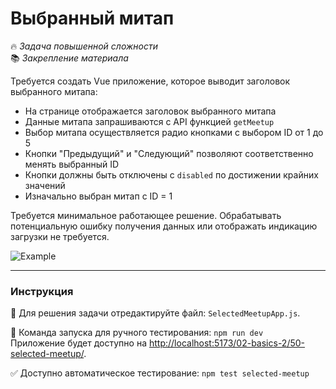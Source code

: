 # Выбранный митап

🔥 _Задача повышенной сложности_\
📚 _Закрепление материала_

<!--start_statement-->

Требуется создать Vue приложение, которое выводит заголовок выбранного митапа:

- На странице отображается заголовок выбранного митапа
- Данные митапа запрашиваются с API функцией `getMeetup`
- Выбор митапа осуществляется радио кнопками с выбором ID от 1 до 5
- Кнопки "Предыдущий" и "Следующий" позволяют соответственно менять выбранный ID
- Кнопки должны быть отключены с `disabled` по достижении крайних значений
- Изначально выбран митап с ID = 1

Требуется минимальное работающее решение. Обрабатывать потенциальную ошибку получения данных или отображать индикацию загрузки не требуется.

<img src="https://i.imgur.com/jSdsjq9.gif" alt="Example">

<!--end_statement-->

---

### Инструкция

📝 Для решения задачи отредактируйте файл: `SelectedMeetupApp.js`.

🚀 Команда запуска для ручного тестирования: `npm run dev`\
Приложение будет доступно на [http://localhost:5173/02-basics-2/50-selected-meetup/](http://localhost:5173/02-basics-2/50-selected-meetup/).

✅ Доступно автоматическое тестирование: `npm test selected-meetup`
